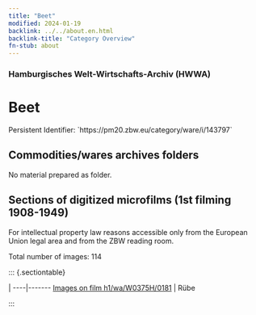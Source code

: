 ```yaml
---
title: "Beet"
modified: 2024-01-19
backlink: ../../about.en.html
backlink-title: "Category Overview"
fn-stub: about
---
```


### Hamburgisches Welt-Wirtschafts-Archiv (HWWA)

# Beet

<div class="hint">Persistent Identifier: `https://pm20.zbw.eu/category/ware/i/143797`</div>







## Commodities/wares archives folders





No material prepared as folder.



<a id="filmsections" />

## Sections of digitized microfilms (1st filming 1908-1949)

<p>For intellectual property law reasons accessible only from the European Union legal area and from the ZBW reading room.</p>



<p>Total number of images: 114</p>




::: {.sectiontable}

 | 
----|-------
<a class="btn" href="https://pm20.zbw.eu/film/h1/wa/W0375H/0181" rel="nofollow">Images on film h1/wa/W0375H/0181</a> | Rübe


:::
















